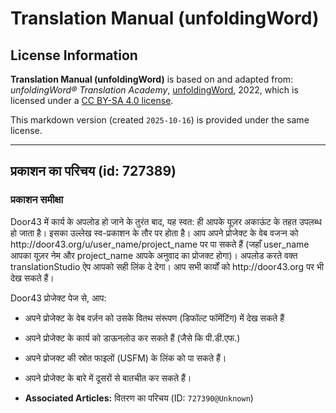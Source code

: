 # Translation Manual (unfoldingWord)

## License Information

**Translation Manual (unfoldingWord)** is based on and adapted from: _unfoldingWord® Translation Academy_, [unfoldingWord](https://unfoldingword.org/utw), 2022, which is licensed under a [CC BY-SA 4.0 license](https://creativecommons.org/licenses/by-sa/4.0/legalcode.en).

This markdown version (created `2025-10-16`) is provided under the same license.



--------------------------------

## प्रकाशन का परिचय (id: 727389)

### प्रकाशन समीक्षा

Door43 में कार्य के अपलोड हो जाने के तुरंत बाद, यह स्वत: ही आपके यूज़र अकाऊंट के तहत उपलब्ध हो जाता है। इसका उल्लेख स्व\-प्रकाशन के तौर पर होता है। आप अपने प्रोजेक्ट के वेब वजऱ्न को http://door43\.org/u/user\_name/project\_name पर पा सकते हैं (जहाँ user\_name आपका यूज़र नेम और project\_name आपके अनुवाद का प्रोजक्ट होगा)। अपलोड करते वक्त translationStudio ऐप आपको सही लिंक दे देगा। आप सभी कार्यों को http://door43\.org पर भी देख सकते हैं।

Door43 प्रोजेक्ट पेज से, आप:

* अपने प्रोजेक्ट के वेब वर्ज़न को उसके वितथ संरूपण (डिफॉल्ट फॉमेंटिंग) में देख सकते हैं
* अपने प्रोजेक्ट के कार्य को डाऊनलोउ कर सकते हैं (जैसे कि पी.डी.एफ.)
* अपने प्रोजक्ट की स्रोत फाइलों (USFM) के लिंक को पा सकते हैं।
* अपने प्रोजेक्ट के बारे में दूसरों से बातचीत कर सकते हैं।

* **Associated Articles:** वितरण का परिचय (ID: `727390@Unknown`)

